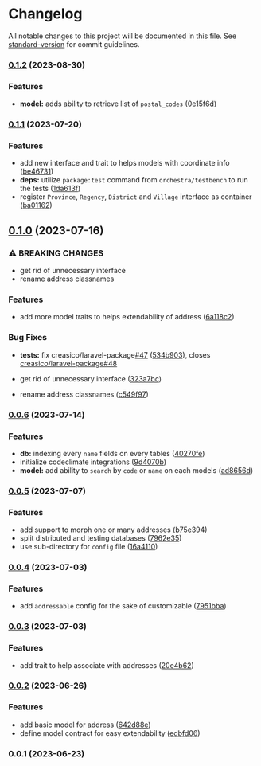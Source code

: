 # Changelog

All notable changes to this project will be documented in this file. See [standard-version](https://github.com/conventional-changelog/standard-version) for commit guidelines.

### [0.1.2](https://github.com/creasico/laravel-nusa/compare/v0.1.1...v0.1.2) (2023-08-30)


### Features

* **model:** adds ability to retrieve list of `postal_codes` ([0e15f6d](https://github.com/creasico/laravel-nusa/commit/0e15f6d99fca687b501d81e7449ff2bbd72be724))

### [0.1.1](https://github.com/creasico/laravel-nusa/compare/v0.1.0...v0.1.1) (2023-07-20)


### Features

* add new interface and trait to helps models with coordinate info ([be46731](https://github.com/creasico/laravel-nusa/commit/be4673139b214198241efc4baf80144cdea9b8ae))
* **deps:** utilize `package:test` command from `orchestra/testbench` to run the tests ([1da613f](https://github.com/creasico/laravel-nusa/commit/1da613f3b0421f438c2dea77884ee8015c0e8587))
* register `Province`, `Regency`, `District` and `Village` interface as container ([ba01162](https://github.com/creasico/laravel-nusa/commit/ba011628d90e51284ddc65458678eef0706349cd))

## [0.1.0](https://github.com/creasico/laravel-nusa/compare/v0.0.6...v0.1.0) (2023-07-16)


### ⚠ BREAKING CHANGES

* get rid of unnecessary interface
* rename address classnames

### Features

* add more model traits to helps extendability of address ([6a118c2](https://github.com/creasico/laravel-nusa/commit/6a118c20f6b322b9444e8da8b215fb601bcbe6b8))


### Bug Fixes

* **tests:** fix creasico/laravel-package[#47](https://github.com/creasico/laravel-nusa/issues/47) ([534b903](https://github.com/creasico/laravel-nusa/commit/534b903cb325abbabf508ad6f79ba17e5ac67626)), closes [creasico/laravel-package#48](https://github.com/creasico/laravel-package/issues/48)


* get rid of unnecessary interface ([323a7bc](https://github.com/creasico/laravel-nusa/commit/323a7bc1648b9323333dfcced15e124e3705c1f6))
* rename address classnames ([c549f97](https://github.com/creasico/laravel-nusa/commit/c549f971e67acbbfb7f0c49675f27bcea501695f))

### [0.0.6](https://github.com/creasico/laravel-nusa/compare/v0.0.5...v0.0.6) (2023-07-14)


### Features

* **db:** indexing every `name` fields on every tables ([40270fe](https://github.com/creasico/laravel-nusa/commit/40270fed9a2b8ed28d17b9f5aadcc8578fc88c1c))
* initialize codeclimate integrations ([9d4070b](https://github.com/creasico/laravel-nusa/commit/9d4070b6ce8437fb920248cf83bb2508b70a4ee9))
* **model:** add ability to `search` by `code` or `name` on each models ([ad8656d](https://github.com/creasico/laravel-nusa/commit/ad8656d643f0130d3f0804d930d299da5f36a33b))

### [0.0.5](https://github.com/creasico/laravel-nusa/compare/v0.0.4...v0.0.5) (2023-07-07)


### Features

* add support to morph one or many addresses ([b75e394](https://github.com/creasico/laravel-nusa/commit/b75e394969a28d2f051024cf88f8f86f81c5ce4a))
* split distributed and testing databases ([7962e35](https://github.com/creasico/laravel-nusa/commit/7962e35ca09a8298cd1dc9431d50110d2a30afe5))
* use sub-directory for `config` file ([16a4110](https://github.com/creasico/laravel-nusa/commit/16a4110b4637be5e903faca2df6e38ecb36e4d14))

### [0.0.4](https://github.com/creasico/laravel-nusa/compare/v0.0.3...v0.0.4) (2023-07-03)


### Features

* add `addressable` config for the sake of customizable ([7951bba](https://github.com/creasico/laravel-nusa/commit/7951bbaddd1e97c90fdd5ba01e7fa649d5209b0f))

### [0.0.3](https://github.com/creasico/laravel-nusa/compare/v0.0.2...v0.0.3) (2023-07-03)


### Features

* add trait to help associate with addresses ([20e4b62](https://github.com/creasico/laravel-nusa/commit/20e4b62ddd77ba8d24ed39701a51edcbe57ad720))

### [0.0.2](https://github.com/creasico/laravel-nusa/compare/v0.0.1...v0.0.2) (2023-06-26)


### Features

* add basic model for address ([642d88e](https://github.com/creasico/laravel-nusa/commit/642d88e2fc8507daf11c92d7993a6d18e0786fbf))
* define model contract for easy extendability ([edbfd06](https://github.com/creasico/laravel-nusa/commit/edbfd065de64bf849120e7c493340ab3eef65cf1))

### 0.0.1 (2023-06-23)
